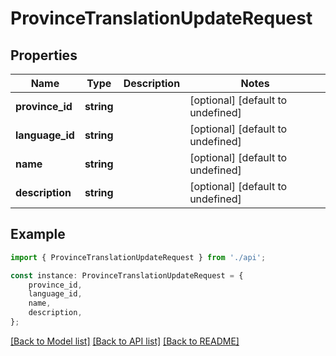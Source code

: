 # ProvinceTranslationUpdateRequest


## Properties

Name | Type | Description | Notes
------------ | ------------- | ------------- | -------------
**province_id** | **string** |  | [optional] [default to undefined]
**language_id** | **string** |  | [optional] [default to undefined]
**name** | **string** |  | [optional] [default to undefined]
**description** | **string** |  | [optional] [default to undefined]

## Example

```typescript
import { ProvinceTranslationUpdateRequest } from './api';

const instance: ProvinceTranslationUpdateRequest = {
    province_id,
    language_id,
    name,
    description,
};
```

[[Back to Model list]](../README.md#documentation-for-models) [[Back to API list]](../README.md#documentation-for-api-endpoints) [[Back to README]](../README.md)
